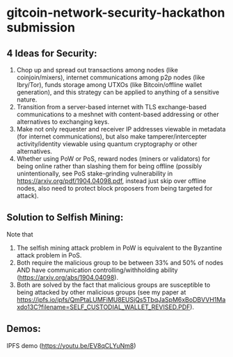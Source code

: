 # gitcoin-network-security-hackathon submission

## 4 Ideas for Security:

1. Chop up and spread out transactions among nodes (like coinjoin/mixers), internet communications among p2p nodes (like lbry/Tor), funds storage among UTXOs (like Bitcoin/offline wallet generation), and this strategy can be applied to anything of a sensitive nature.
2. Transition from a server-based internet with TLS exchange-based communications to a meshnet with content-based addressing or other alternatives to exchanging keys.
3. Make not only requester and receiver IP addresses viewable in metadata (for internet communications), but also make tamperer/intercepter activity/identity viewable using quantum cryptography or other alternatives.
4. Whether using PoW or PoS, reward nodes (miners or validators) for being online rather than slashing them for being offline (possibly unintentionally, see PoS stake-grinding vulnerability in https://arxiv.org/pdf/1904.04098.pdf, instead just skip over offline nodes, also need to protect block proposers from being targeted for attack). 

## Solution to Selfish Mining:

Note that 
1. The selfish mining attack problem in PoW is equivalent to the Byzantine attack problem in PoS.
2. Both require the malicious group to be between 33% and 50% of nodes AND have communication controlling/withholding ability (https://arxiv.org/abs/1904.04098). 
3. Both are solved by the fact that malicious groups are susceptible to being attacked by other malicious groups (see my paper at https://ipfs.io/ipfs/QmPtaLUMFiMU8EUSjQs5TbqJaSpM6xBoDBVVH1Maxdo13C?filename=SELF_CUSTODIAL_WALLET_REVISED.PDF). 

## Demos:

IPFS demo (https://youtu.be/EV8qCLYuNm8)
